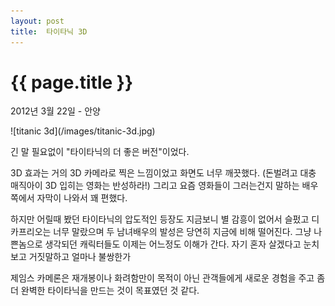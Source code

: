 ```yaml
---
layout: post
title:  타이타닉 3D
---
```


{{ page.title }}
================

<p class="meta">2012년 3월 22일 - 안양</p>
![titanic 3d](/images/titanic-3d.jpg)

긴 말 필요없이 "타이타닉의 더 좋은 버전"이었다.

3D 효과는 거의 3D 카메라로 찍은 느낌이었고 화면도 너무 깨끗했다. (돈벌려고 대충 매직아이 3D 입히는 영화는 반성하라!) 그리고 요즘 영화들이 그러는건지 말하는 배우 쪽에서 자막이 나와서 꽤 편했다. 

하지만 어릴때 봤던 타이타닉의 압도적인 등장도 지금보니 별 감흥이 없어서 슬펐고 디카프리오는 너무 말랐으며 두 남녀배우의 발성은 당연히 지금에 비해 떨어진다. 그냥 나쁜놈으로 생각되던 캐릭터들도 이제는 어느정도 이해가 간다. 자기 혼자 살겠다고 눈치보고 거짓말하고 얼마나 불쌍한가  

제임스 카메론은 재개봉이나 화려함만이 목적이 아닌 관객들에게 새로운 경험을 주고 좀 더 완벽한 타이타닉을 만드는 것이 목표였던 것 같다. 